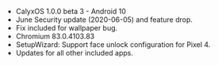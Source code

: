 * CalyxOS 1.0.0 beta 3 - Android 10
* June Security update (2020-06-05) and feature drop.
* Fix included for wallpaper bug.
* Chromium 83.0.4103.83
* SetupWizard: Support face unlock configuration for Pixel 4.
* Updates for all other included apps.